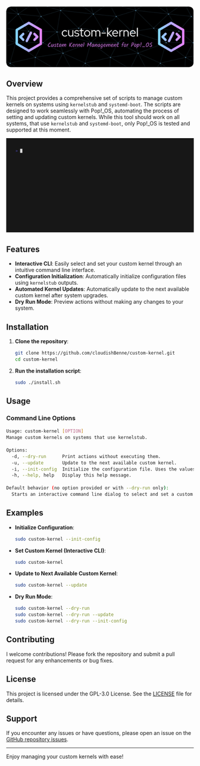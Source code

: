 ![custom-kernel logo](./media/github-header-image.png)

## Overview

This project provides a comprehensive set of scripts to manage custom kernels on systems using `kernelstub` and `systemd-boot`. The scripts are designed to work seamlessly with Pop!_OS, automating the process of setting and updating custom kernels.
While this tool should work on all systems, that use `kernelstub` and `systemd-boot`, only Pop!_OS is tested and supported at this moment.

![custom-kernel cli](./media/custom-kernel.gif)

## Features

- **Interactive CLI**: Easily select and set your custom kernel through an intuitive command line interface.
- **Configuration Initialization**: Automatically initialize configuration files using `kernelstub` outputs.
- **Automated Kernel Updates**: Automatically update to the next available custom kernel after system upgrades.
- **Dry Run Mode**: Preview actions without making any changes to your system.

## Installation

1. **Clone the repository**:
    ```bash
    git clone https://github.com/cloudishBenne/custom-kernel.git
    cd custom-kernel
    ```

2. **Run the installation script**:
    ```bash
    sudo ./install.sh
    ```

## Usage

### Command Line Options

```bash
Usage: custom-kernel [OPTION]
Manage custom kernels on systems that use kernelstub.

Options:
  -d, --dry-run      Print actions without executing them.
  -u, --update       Update to the next available custom kernel.
  -i, --init-config  Initialize the configuration file. Uses the values from kernelstub.
  -h, --help, help   Display this help message.

Default behavior (no option provided or with --dry-run only):
  Starts an interactive command line dialog to select and set a custom kernel.
```

## Examples

- **Initialize Configuration**:
    ```bash
    sudo custom-kernel --init-config
    ```

- **Set Custom Kernel (Interactive CLI)**:
    ```bash
    sudo custom-kernel
    ```

- **Update to Next Available Custom Kernel**:
    ```bash
    sudo custom-kernel --update
    ```

- **Dry Run Mode**:
    ```bash
    sudo custom-kernel --dry-run
    sudo custom-kernel --dry-run --update
    sudo custom-kernel --dry-run --init-config
    ```

## Contributing

I welcome contributions! Please fork the repository and submit a pull request for any enhancements or bug fixes.

## License

This project is licensed under the GPL-3.0 License. See the [LICENSE](./LICENSE) file for details.

## Support

If you encounter any issues or have questions, please open an issue on the [GitHub repository issues](https://github.com/cloudishBenne/custom-kernel/issues/new).

---

Enjoy managing your custom kernels with ease!